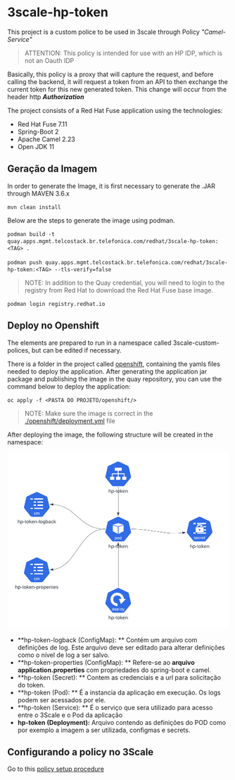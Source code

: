 # 3scale-hp-token


This project is a custom police to be used in 3scale through Policy *"Camel-Service"*

> ATTENTION: This policy is intended for use with an HP IDP, which is not an Oauth IDP

Basically, this policy is a proxy that will capture the request, and before calling the backend, it will request a token from an API to then exchange the current token for this new generated token.
This change will occur from the header http ***Authorization***

The project consists of a Red Hat Fuse application using the technologies:

 - Red Hat Fuse 7.11
 - Spring-Boot 2
 - Apache Camel 2.23
 - Open JDK 11
 
## Geração da Imagem

In order to generate the Image, it is first necessary to generate the .JAR through MAVEN 3.6.x

```
mvn clean install
```

Below are the steps to generate the image using podman.

```
podman build -t quay.apps.mgmt.telcostack.br.telefonica.com/redhat/3scale-hp-token:<TAG> .

podman push quay.apps.mgmt.telcostack.br.telefonica.com/redhat/3scale-hp-token:<TAG> --tls-verify=false
```

> NOTE: In addition to the Quay credential, you will need to login to the registry
> from Red Hat to download the Red Hat Fuse base image.

```
podman login registry.redhat.io
```

## Deploy no Openshift

The elements are prepared to run in a namespace called 3scale-custom-polices, but can be edited if necessary.

There is a folder in the project called [openshift](./openshift/), containing the yamls files needed to deploy the application.
After generating the application jar package and publishing the image in the quay repository, you can use the command below to deploy the application:
```
oc apply -f <PASTA DO PROJETO/openshift/>
```

> NOTE: Make sure the image is correct in the [./openshift/deployment.yml](./openshift/deployment.yml) file

After deploying the image, the following structure will be created in the namespace:

<img src="./doc/topologia.png" alt= “” width="700" height="400">

 - **hp-token-logback (ConfigMap): ** Contém um arquivo com definições de log. Este arquivo deve ser editado para alterar definições como o nível de log a ser salvo.
 - **hp-token-properties (ConfigMap): **  Refere-se ao **arquivo application.properties** com propriedades do spring-boot e camel.
 - **hp-token (Secret): ** Contem as credenciais e a url para solicitação do token.
 - **hp-token (Pod): ** É a instancia da aplicação em execução. Os logs podem ser acessados por ele.
 - **hp-token (Service): ** É o serviço que sera utilizado para acesso entre o 3Scale e o Pod da aplicação
 - **hp-token (Deployment):** Arquivo contendo as definições do POD como por exemplo a imagem a ser utilizada, configmas e secrets. 

## Configurando a policy no 3Scale

Go to this [policy setup procedure](./doc/install-policy.md)


